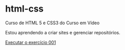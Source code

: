 # html-css
 Curso de HTML 5 e CSS3 do Curso em Vídeo

 Estou aprendendo a criar sites e gerenciar repositórios.

 <a href = "https://danielmmiranda.github.io/html-css/exercicios/ex001/index.html"> Executar o exercício 001 </a>